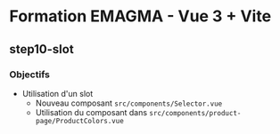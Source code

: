 # Formation EMAGMA - Vue 3 + Vite

## step10-slot

### Objectifs

- Utilisation d'un slot
  - Nouveau composant `src/components/Selector.vue`
  - Utilisation du composant dans `src/components/product-page/ProductColors.vue`
